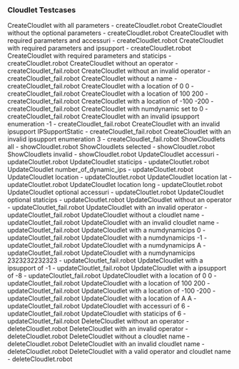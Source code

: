 ### Cloudlet Testcases
CreateCloudlet with all parameters - createCloudlet.robot
CreateCloudlet without the optional parameters - createCloudlet.robot
CreateCloudlet with required parameters and accessuri - createCloudlet.robot
CreateCloudlet with required parameters and ipsupport - createCloudlet.robot
CreateCloudlet with required parameters and staticips - createCloudlet.robot
CreateCloudlet without an operator - createCloudlet_fail.robot
CreateCloudlet without an invalid operator - createCloudlet_fail.robot
CreateCloudlet without a name - createCloudlet_fail.robot
CreateCloudlet with a location of 0 0 - createCloudlet_fail.robot
CreateCloudlet with a location of 100 200 - createCloudlet_fail.robot
CreateCloudlet with a location of -100 -200 - createCloudlet_fail.robot
CreateCloudlet with numdynamic set to 0 - createCloudlet_fail.robot
CreateCloudlet with an invalid ipsupport enumeration -1 - createCloudlet_fail.robot
CreateCloudlet with an invalid ipsupport IPSupportStatic - createCloudlet_fail.robot
CreateCloudlet with an invalid ipsupport enumeration 3 - createCloudlet_fail.robot
ShowCloudlets all - showCloudlet.robot
ShowCloudlets selected - showCloudlet.robot
ShowCloudlets invalid - showCloudlet.robot
UpdateCloudlet accessuri - updateCloutlet.robot
UpdateCloudlet staticips - updateCloutlet.robot
UpdateCloudlet number_of_dynamic_ips - updateCloutlet.robot
UpdateCloudlet location - updateCloutlet.robot
UpdateCloudlet location lat - updateCloutlet.robot
UpdateCloudlet location long - updateCloutlet.robot
UpdateCloudlet optional accessuri - updateCloutlet.robot
UpdateCloudlet optional staticips - updateCloutlet.robot
UpdateCloudlet without an operator - updateCloutlet_fail.robot
UpdateCloudlet with an invalid operator - updateCloutlet_fail.robot
UpdateCloudlet without a cloudlet name - updateCloutlet_fail.robot
UpdateCloudlet with an invalid cloudlet name - updateCloutlet_fail.robot
UpdateCloudlet with a numdynamicips 0 - updateCloutlet_fail.robot
UpdateCloudlet with a numdynamicips -1 - updateCloutlet_fail.robot
UpdateCloudlet with a numdynamicips A - updateCloutlet_fail.robot
UpdateCloudlet with a numdynamicips 2323232232323 - updateCloutlet_fail.robot
UpdateCloudlet with a ipsupport of -1 - updateCloutlet_fail.robot
UpdateCloudlet with a ipsupport of -8 - updateCloutlet_fail.robot
UpdateCloudlet with a location of 0 0 - updateCloutlet_fail.robot
UpdateCloudlet with a location of 100 200 - updateCloutlet_fail.robot
UpdateCloudlet with a location of -100 -200 - updateCloutlet_fail.robot
UpdateCloudlet with a location of A A - updateCloutlet_fail.robot
UpdateCloudlet with accessuri of 6 - updateCloutlet_fail.robot
UpdateCloudlet with staticips of 6 - updateCloutlet_fail.robot
DeleteCloudlet without an operator - deleteCloudlet.robot
DeleteCloudlet with an invalid operator - deleteCloudlet.robot
DeleteCloudlet without a cloudlet name - deleteCloudlet.robot
DeleteCloudlet with an invalid cloudlet name - deleteCloudlet.robot
DeleteCloudlet with a valid operator and cloudlet name - deleteCloudlet.robot
